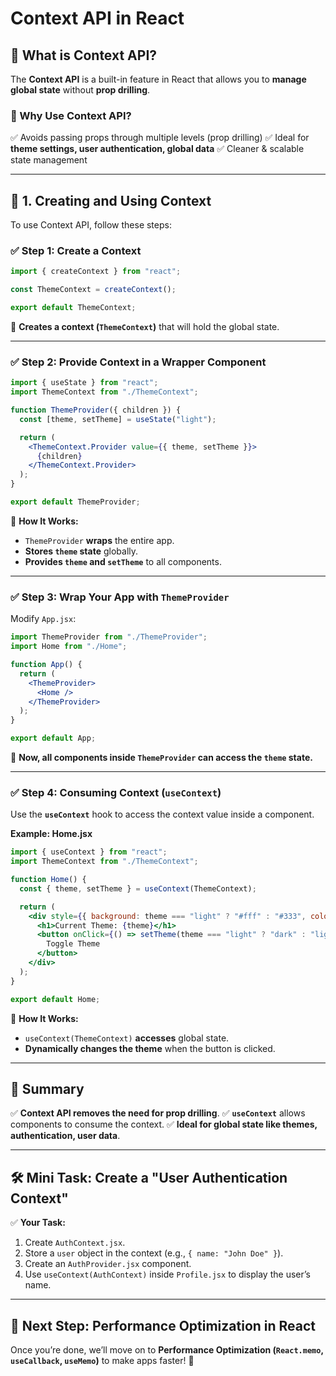 # Context API in React

## 📌 What is Context API?
The **Context API** is a built-in feature in React that allows you to **manage global state** without **prop drilling**.

### 🔹 Why Use Context API?
✅ Avoids passing props through multiple levels (prop drilling)
✅ Ideal for **theme settings, user authentication, global data**
✅ Cleaner & scalable state management

---

## 🔹 1. Creating and Using Context
To use Context API, follow these steps:

### **✅ Step 1: Create a Context**
```jsx
import { createContext } from "react";

const ThemeContext = createContext();

export default ThemeContext;
```
📌 **Creates a context (`ThemeContext`)** that will hold the global state.

---

### **✅ Step 2: Provide Context in a Wrapper Component**
```jsx
import { useState } from "react";
import ThemeContext from "./ThemeContext";

function ThemeProvider({ children }) {
  const [theme, setTheme] = useState("light");

  return (
    <ThemeContext.Provider value={{ theme, setTheme }}>
      {children}
    </ThemeContext.Provider>
  );
}

export default ThemeProvider;
```
📌 **How It Works:**
- `ThemeProvider` **wraps** the entire app.
- **Stores `theme` state** globally.
- **Provides `theme` and `setTheme`** to all components.

---

### **✅ Step 3: Wrap Your App with `ThemeProvider`**
Modify `App.jsx`:
```jsx
import ThemeProvider from "./ThemeProvider";
import Home from "./Home";

function App() {
  return (
    <ThemeProvider>
      <Home />
    </ThemeProvider>
  );
}

export default App;
```
📌 **Now, all components inside `ThemeProvider` can access the `theme` state.**

---

### **✅ Step 4: Consuming Context (`useContext`)**
Use the **`useContext`** hook to access the context value inside a component.

**Example: Home.jsx**
```jsx
import { useContext } from "react";
import ThemeContext from "./ThemeContext";

function Home() {
  const { theme, setTheme } = useContext(ThemeContext);

  return (
    <div style={{ background: theme === "light" ? "#fff" : "#333", color: theme === "light" ? "#000" : "#fff" }}>
      <h1>Current Theme: {theme}</h1>
      <button onClick={() => setTheme(theme === "light" ? "dark" : "light")}>
        Toggle Theme
      </button>
    </div>
  );
}

export default Home;
```
📌 **How It Works:**
- `useContext(ThemeContext)` **accesses** global state.
- **Dynamically changes the theme** when the button is clicked.

---

## 🎯 Summary
✅ **Context API removes the need for prop drilling**.
✅ **`useContext`** allows components to consume the context.
✅ **Ideal for global state like themes, authentication, user data**.

---

## 🛠️ Mini Task: Create a "User Authentication Context"
✅ **Your Task:**
1. Create `AuthContext.jsx`.
2. Store a `user` object in the context (e.g., `{ name: "John Doe" }`).
3. Create an `AuthProvider.jsx` component.
4. Use `useContext(AuthContext)` inside `Profile.jsx` to display the user’s name.

---

## 🎯 Next Step: Performance Optimization in React
Once you’re done, we’ll move on to **Performance Optimization (`React.memo`, `useCallback`, `useMemo`)** to make apps faster! 🚀

